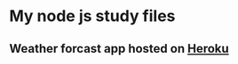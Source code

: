 # My node js study files

## Weather forcast app hosted on [Heroku](https://codetalker-weather-application.herokuapp.com/)
